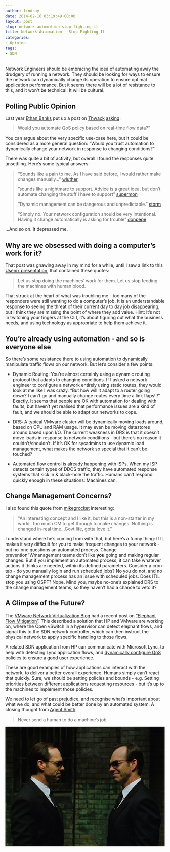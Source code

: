```yaml
---
author: lindsay
date: 2014-02-16 03:19:49+00:00
layout: post
slug: network-automation-stop-fighting-it
title: Network Automation - Stop Fighting It
categories:
- Opinion
tags:
- SDN
---
```


Network Engineers should be embracing the idea of automating away the drudgery of running a network. They should be looking for ways to ensure the network can dynamically change its operation to ensure optimal application performance. But it seems there will be a lot of resistance to this, and it won't be technical: It will be cultural.


## Polling Public Opinion


Last year [Ethan Banks](http://ethancbanks.com) put up a post on [Thwack](http://thwack.solarwinds.com/) [asking](http://thwack.solarwinds.com/message/220637):


> Would you automate QoS policy based on real-time flow data?"


You can argue about the very specific use-case here, but it could be considered as a more general question: “Would you trust automation to dynamically change your network in response to changing conditions?”

There was quite a bit of activity, but overall I found the responses quite unsettling. Here’s some typical answers:

> ”Sounds like a pain to me. As I have said before, I would rather make changes manually…” [wluther](http://thwack.solarwinds.com/message/220647)
> 
> ”sounds like a nightmare to support. Advice is a great idea, but don’t automate changing the stuff I have to support” [supermon](http://thwack.solarwinds.com/message/220627#220627)
> 
> ”Dynamic management can be dangerous and unpredictable.” [storm](http://thwack.solarwinds.com/message/220677)
>  
> ”Simply no. Your network configuration should be very intentional. Having it change automatically is asking for trouble” [donpepe](http://thwack.solarwinds.com/message/220765)

…And so on. It depressed me.


## Why are we obsessed with doing a computer’s work for it?


That post was gnawing away in my mind for a while, until I saw a link to this [Usenix presentation](https://www.usenix.org/conference/lisa13/technical-sessions/plenary/underwood), that contained these quotes:

> Let us stop doing the machines’ work for them.
> Let us stop feeding the machines with human blood.

That struck at the heart of what was troubling me - too many of the responders were still wanting to do a computer’s job. It is an understandable response to seeing the threat of their current day to day job disappearing, but I think they are missing the point of where they add value. Hint: It’s not in twitching your fingers at the CLI, it’s about figuring out what the business needs, and using technology as appropriate to help them achieve it.


## You’re already using automation - and so is everyone else


So there’s some resistance there to using automation to dynamically manipulate traffic flows on our network. But let’s consider a few points:


  * Dynamic Routing: You’re almost certainly using a dynamic routing protocol that adapts to changing conditions. If I asked a network engineer to configure a network entirely using static routes, they would look at me like I was crazy. “But how will it adapt to a router going down? I can’t go and manually change routes every time a link flaps!!!” Exactly. It seems that people are OK with automation for dealing with faults, but haven’t yet realised that performance issues are a kind of fault, and we should be able to adapt our networks to cope.

  * DRS: A typical VMware cluster will be dynamically moving loads around, based on CPU and RAM usage. It may even be moving datastores around based upon I/O. The current weakness in DRS is that it doesn’t move loads in response to network conditions - but there’s no reason it couldn’t/shouldn’t. If it’s OK for sysadmins to use dynamic load management, what makes the network so special that it can’t be touched?

  * Automated flow control is already happening with ISPs. When my ISP detects certain types of DDOS traffic, they have automated response systems that kick in & black-hole the traffic. Humans can’t respond quickly enough in these situations: Machines can.


## Change Management Concerns?


I also found this quote from [mikegrocket](http://thwack.solarwinds.com/message/221060) interesting:


> "An interesting concept and I like it, but this is a non-starter in my world. Too much CM to get through to make changes. Nothing is changed in-real time…Govt life, gotta love it.”



I understand where he’s coming from with that, but here’s a funny thing: ITIL makes it very difficult for you to make frequent changes to your network - but no-one questions an automated process. Change prevention^Wmanagement teams don’t like **you** going and making regular changes. But if you implement an automated process, it can take whatever actions it thinks are needed, within its defined parameters. Consider a cron-tab - do you manually login and run scheduled jobs? No you do not, and no change management process has an issue with scheduled jobs. Does ITIL stop you using OSPF? Nope. Mind you, maybe no-one’s explained DRS to the change management teams, so they haven’t had a chance to veto it?


## A Glimpse of the Future?


The [VMware Network Virtualization Blog](https://blogs.vmware.com/networkvirtualization) had a recent post on [“Elephant Flow Mitigation”](https://blogs.vmware.com/networkvirtualization/2014/02/elephant-flow-mitigation.html). This described a solution that HP and VMware are working on, where the Open vSwitch in a hypervisor can detect elephant flows, and signal this to the SDN network controller, which can then instruct the physical network to apply specific handling to those flows.

A related SDN application from HP can communicate with Microsoft Lync, to help with detecting Lync application flows, and [dynamically configure QoS](http://www.nojitter.com/post/240153039/hp-and-microsoft-demo-openflowlync-applicationsoptimized-network) policies to ensure a good user experience.

These are good examples of how applications can interact with the network, to deliver a better overall experience. Humans simply can’t react that quickly. Sure, we should be setting policies and bounds - e.g. Setting priorities between different applications requesting resources - but it’s up to the machines to implement those policies.

We need to let go of past prejudice, and recognise what’s important about what we do, and what could be better done by an automated system. A closing thought from [Agent Smith](http://www.imdb.com/title/tt0133093/quotes):


> Never send a human to do a machine’s job

[![Agent Smith](/assets/2013/09/agent-smith.jpg)](/assets/2013/09/agent-smith.jpg)
